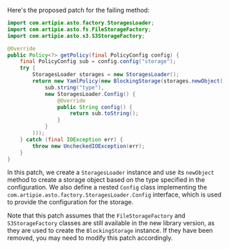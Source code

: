 Here's the proposed patch for the failing method:
```java
import com.artipie.asto.factory.StoragesLoader;
import com.artipie.asto.fs.FileStorageFactory;
import com.artipie.asto.s3.S3StorageFactory;

@Override
public Policy<?> getPolicy(final PolicyConfig config) {
    final PolicyConfig sub = config.config("storage");
    try {
        StoragesLoader storages = new StoragesLoader();
        return new YamlPolicy(new BlockingStorage(storages.newObject(
            sub.string("type"),
            new StoragesLoader.Config() {
                @Override
                public String config() {
                    return sub.toString();
                }
            }
        )));
    } catch (final IOException err) {
        throw new UncheckedIOException(err);
    }
}
```
In this patch, we create a `StoragesLoader` instance and use its `newObject` method to create a storage object based on the type specified in the configuration. We also define a nested `Config` class implementing the `com.artipie.asto.factory.StoragesLoader.Config` interface, which is used to provide the configuration for the storage.

Note that this patch assumes that the `FileStorageFactory` and `S3StorageFactory` classes are still available in the new library version, as they are used to create the `BlockingStorage` instance. If they have been removed, you may need to modify this patch accordingly.